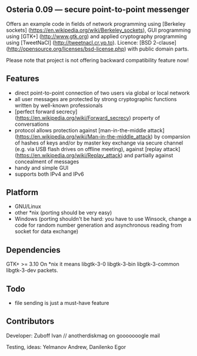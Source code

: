 ## Osteria 0.09 — secure point-to-point messenger
Offers an example code in fields of network programming using [Berkeley sockets] (https://en.wikipedia.org/wiki/Berkeley_sockets), GUI programming using [GTK+] (http://www.gtk.org) and applied cryptography programming using [TweetNaCl] (http://tweetnacl.cr.yp.to).
Licence: [BSD 2-clause] (http://opensource.org/licenses/bsd-license.php) with public domain parts.

Please note that project is not offering backward compatibility feature now!

## Features
* direct point-to-point connection of two users via global or local network
* all user messages are protected by strong cryptographic functions written by well-known professionals
* [perfect forward secrecy] (https://en.wikipedia.org/wiki/Forward_secrecy) property of conversations
* protocol allows protection against [man-in-the-middle attack] (https://en.wikipedia.org/wiki/Man-in-the-middle_attack) by comparsion of hashes of keys and/or by master key exchange via secure channel (e.g. via USB flash drives on offline meeting), against [replay attack] (https://en.wikipedia.org/wiki/Replay_attack) and partially against concealment of messages
* handy and simple GUI
* supports both IPv4 and IPv6

## Platform
* GNU/Linux
* other *nix (porting should be very easy)
* Windows (porting shouldn't be hard: you have to use Winsock, change a code for random number generation and asynchronous reading from socket for data exchange)

## Dependencies
GTK+ >= 3.10
On *nix it means libgtk-3-0 libgtk-3-bin libgtk-3-common libgtk-3-dev packets.

## Todo
* file sending is just a must-have feature

## Contributors
Developer: Zuboff Ivan // anotherdiskmag on gooooooogle mail

Testing, ideas: Yelmanov Andrew, Danilenko Egor
